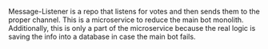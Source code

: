 Message-Listener is a repo that listens for votes and then sends them to the proper channel. This is a microservice to reduce the main bot monolith.
Additionally, this is only a part of the microservice because the real logic is saving the info into a database in case the main bot fails.
